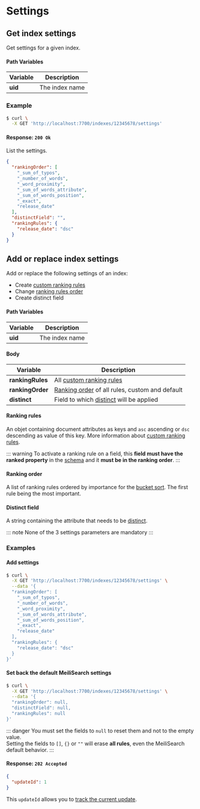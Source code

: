 # Settings

## Get index settings

<RouteHighlighter method="GET" route="/indexes/:uid/settings" />

Get settings for a given index.


#### Path Variables

| Variable          | Description           |
|-------------------|-----------------------|
| **uid**         | The index name        |


### Example

```bash
$ curl \
  -X GET 'http://localhost:7700/indexes/12345678/settings'
```


#### Response: `200 Ok`

List the settings.

```json
{
  "rankingOrder": [
    "_sum_of_typos",
    "_number_of_words",
    "_word_proximity",
    "_sum_of_words_attribute",
    "_sum_of_words_position",
    "_exact",
    "release_date"
  ],
  "distinctField": "",
  "rankingRules": {
    "release_date": "dsc"
  }
}
```

## Add or replace index settings

<RouteHighlighter method="POST" route="/indexes/:uid/settings" />

Add or replace the following settings of an index:
* Create [custom ranking rules](/guides/advanced_guides/ranking.md#custom-ranking-rules)
* Change [ranking rules order](/guides/advanced_guides/ranking.md#ranking-order)
* Create distinct field


#### Path Variables

| Variable          | Description           |
|-------------------|-----------------------|
| **uid**         | The index name        |

#### Body

| Variable          | Description           |
|-------------------|-----------------------|
| **rankingRules**         | All [custom ranking rules](/guides/advanced_guides/ranking.md#custom-ranking-rules)      |
| **rankingOrder**         | [Ranking order](/guides/advanced_guides/ranking.md#ranking-order) of all rules, custom and default     |
| **distinct**         | Field to which [distinct](/guides/advanced_guides/distinct.md) will be applied    |

#### Ranking rules

An objet containing document attributes as keys and  `asc` ascending or `dsc` descending as value of this key. More information about [custom ranking rules](/guides/advanced_guides/ranking.md#custom-ranking-rules).

::: warning
 To activate a ranking rule on a field, this **field must have the ranked property** in the [schema](/guides/main_concepts/indexes.md#schema-definition) and it **must be in the ranking order**.
:::

#### Ranking order

A list of ranking rules ordered by importance for the [bucket sort](/guides/advanced_guides/bucket_sort.md). The first rule being the most important.

#### Distinct field

A string containing the attribute that needs to be [distinct](/guides/advanced_guides/distinct.md).

::: note
None of the 3 settings parameters are mandatory
:::

### Examples

#### Add settings

```bash
$ curl \
  -X GET 'http://localhost:7700/indexes/12345678/settings' \
  --data '{
  "rankingOrder": [
    "_sum_of_typos",
    "_number_of_words",
    "_word_proximity",
    "_sum_of_words_attribute",
    "_sum_of_words_position",
    "_exact",
    "release_date"
  ],
  "rankingRules": {
    "release_date": "dsc"
  }
}'
```

#### Set back the default MeiliSearch settings

```bash
$ curl \
  -X GET 'http://localhost:7700/indexes/12345678/settings' \
  --data '{
  "rankingOrder": null,
  "distinctField": null,
  "rankingRules": null
}'
```

::: danger
You must set the fields to `null` to reset them and not to the empty value.</br>
Setting the fields to `[]`, `{}` or `""` will erase **all rules**, even the MeiliSearch default behavior.
:::

#### Response: `202 Accepted`

```json
{
  "updateId": 1
}
```
This `updateId` allows you to [track the current update](/references/updates.md).
